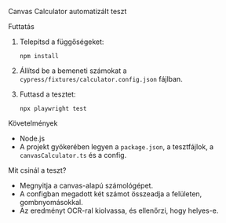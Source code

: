 Canvas Calculator automatizált teszt

Futtatás

1. Telepítsd a függőségeket:
   ```
   npm install
   ```

2. Állítsd be a bemeneti számokat a `cypress/fixtures/calculator.config.json` fájlban.

3. Futtasd a tesztet:
   ```
   npx playwright test
   ```

Követelmények

- Node.js
- A projekt gyökerében legyen a `package.json`, a tesztfájlok, a `canvasCalculator.ts` és a config.

Mit csinál a teszt?

- Megnyitja a canvas-alapú számológépet.
- A configban megadott két számot összeadja a felületen, gombnyomásokkal.
- Az eredményt OCR-ral kiolvassa, és ellenőrzi, hogy helyes-e.